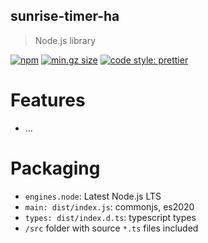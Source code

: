 ## sunrise-timer-ha

> Node.js library

[![npm](https://img.shields.io/npm/v/sunrise-timer-ha/latest.svg)](https://www.npmjs.com/package/sunrise-timer-ha)
[![min.gz size](https://badgen.net/bundlephobia/minzip/sunrise-timer-ha)](https://bundlephobia.com/result?p=sunrise-timer-ha)
[![code style: prettier](https://img.shields.io/badge/code_style-prettier-ff69b4.svg?style=flat-square)](https://github.com/prettier/prettier)

# Features

- ...

# Packaging

- `engines.node`: Latest Node.js LTS
- `main: dist/index.js`: commonjs, es2020
- `types: dist/index.d.ts`: typescript types
- `/src` folder with source `*.ts` files included
